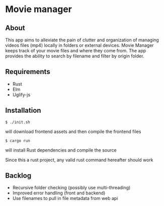 # Movie manager

## About

This app aims to alleviate the pain of clutter and organization of managing videos files (mp4) locally in folders or external devices.
Movie Manager keeps track of your movie files and where they come from. The app provides the ability to search by filename and filter by origin folder.

## Requirements

- Rust
- Elm
- Uglify-js


## Installation

`$ ./init.sh`

will download frontend assets and then compile the frontend files

`$ cargo run`

will install Rust dependencies and compile the source

Since this a rust project, any valid rust command hereafter should work

## Backlog

- Recursive folder checking (possibly use multi-threading)
- Improved error handling (front and backend)
- Use filenames to pull in file metadata from web api